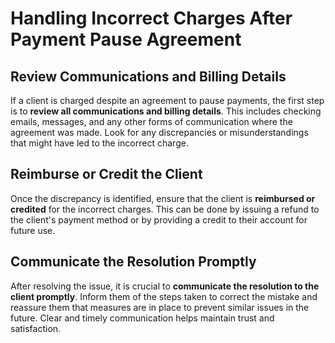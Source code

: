 # Handling Incorrect Charges After Payment Pause Agreement

## Review Communications and Billing Details

If a client is charged despite an agreement to pause payments, the first step is to **review all communications and billing details**. This includes checking emails, messages, and any other forms of communication where the agreement was made. Look for any discrepancies or misunderstandings that might have led to the incorrect charge.

## Reimburse or Credit the Client

Once the discrepancy is identified, ensure that the client is **reimbursed or credited** for the incorrect charges. This can be done by issuing a refund to the client's payment method or by providing a credit to their account for future use.

## Communicate the Resolution Promptly

After resolving the issue, it is crucial to **communicate the resolution to the client promptly**. Inform them of the steps taken to correct the mistake and reassure them that measures are in place to prevent similar issues in the future. Clear and timely communication helps maintain trust and satisfaction.
